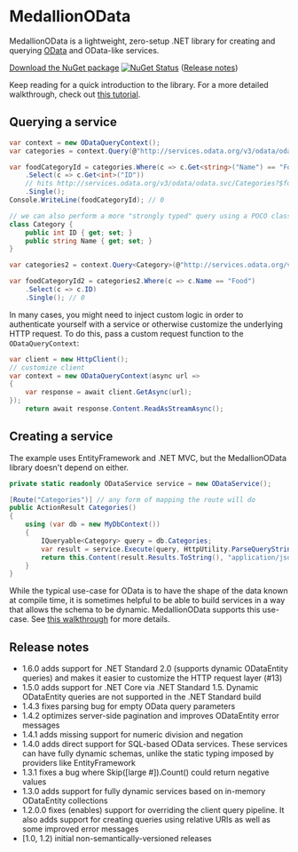 # MedallionOData

MedallionOData is a lightweight, zero-setup .NET library for creating and querying [OData](http://msdn.microsoft.com/en-us/library/ff478141.aspx) and OData-like services. 

[Download the NuGet package](https://www.nuget.org/packages/medallionodata) [![NuGet Status](http://img.shields.io/nuget/v/MedallionOData.svg?style=flat)](https://www.nuget.org/packages/MedallionOData/) ([Release notes](#release-notes))

Keep reading for a quick introduction to the library. For a more detailed walkthrough, check out [this tutorial](https://github.com/steaks/codeducky/blob/master/blogs/IntroducingMedallionOData.md).

## Querying a service

```C#
var context = new ODataQueryContext();
var categories = context.Query(@"http://services.odata.org/v3/odata/odata.svc/Categories");

var foodCategoryId = categories.Where(c => c.Get<string>("Name") == "Food")
    .Select(c => c.Get<int>("ID"))
	// hits http://services.odata.org/v3/odata/odata.svc/Categories?$format=json&$filter=Name eq 'Food'&$select=ID
	.Single();
Console.WriteLine(foodCategoryId); // 0

// we can also perform a more "strongly typed" query using a POCO class
class Category {
	public int ID { get; set; }
	public string Name { get; set; }
}

var categories2 = context.Query<Category>(@"http://services.odata.org/v3/odata/odata.svc/Categories");

var foodCategoryId2 = categories2.Where(c => c.Name == "Food")
	.Select(c => c.ID)
	.Single(); // 0
```

In many cases, you might need to inject custom logic in order to authenticate yourself with a service or otherwise customize the underlying HTTP request. To do this, pass a custom request function to the `ODataQueryContext`:

```C#
var client = new HttpClient();
// customize client
var context = new ODataQueryContext(async url =>
{
	var response = await client.GetAsync(url);
});
	return await response.Content.ReadAsStreamAsync();
```

## Creating a service

The example uses EntityFramework and .NET MVC, but the MedallionOData library doesn't depend on either.

```C#
private static readonly ODataService service = new ODataService();

[Route("Categories")] // any form of mapping the route will do
public ActionResult Categories()
{
	using (var db = new MyDbContext())
	{
		IQueryable<Category> query = db.Categories;
		var result = service.Execute(query, HttpUtility.ParseQueryString(this.Request.Url.Query));
		return this.Content(result.Results.ToString(), "application/json");
	}
}
```

While the typical use-case for OData is to have the shape of the data known at compile time, it is sometimes helpful to be able to build services in a way that allows the schema to be dynamic. MedallionOData supports this use-case. See [this walkthrough](https://github.com/steaks/codeducky/blob/master/blogs/MedallionODataDynamicDataTables.md) for more details.

## Release notes
- 1.6.0 adds support for .NET Standard 2.0 (supports dynamic ODataEntity queries) and makes it easier to customize the HTTP request layer (#13)
- 1.5.0 adds support for .NET Core via .NET Standard 1.5. Dynamic ODataEntity queries are not supported in the .NET Standard build
- 1.4.3 fixes parsing bug for empty OData query parameters
- 1.4.2 optimizes server-side pagination and improves ODataEntity error messages
- 1.4.1 adds missing support for numeric division and negation
- 1.4.0 adds direct support for SQL-based OData services. These services can have fully dynamic schemas, unlike the static typing imposed by providers like EntityFramework
- 1.3.1 fixes a bug where Skip([large #]).Count() could return negative values
- 1.3.0 adds support for fully dynamic services based on in-memory ODataEntity collections
- 1.2.0.0 fixes (enables) support for overriding the client query pipeline. It also adds support for creating queries using relative URIs as well as some improved error messages
- [1.0, 1.2) initial non-semantically-versioned releases

